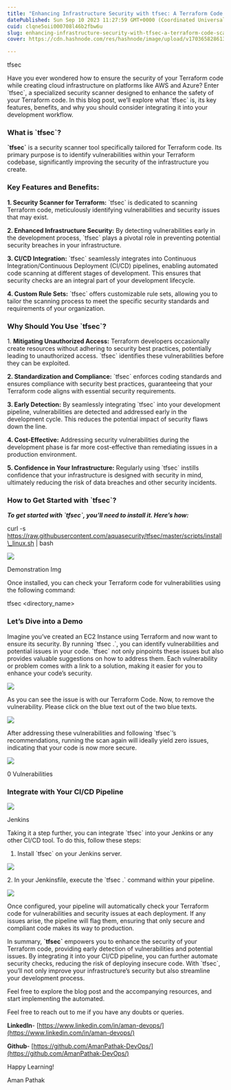 ```yaml
---
title: "Enhancing Infrastructure Security with tfsec: A Terraform Code Scanner"
datePublished: Sun Sep 10 2023 11:27:59 GMT+0000 (Coordinated Universal Time)
cuid: clqne5oii000708l46b2fbw6u
slug: enhancing-infrastructure-security-with-tfsec-a-terraform-code-scanner-7a37e26251d5
cover: https://cdn.hashnode.com/res/hashnode/image/upload/v1703658286139/19c61ab5-b9b5-45d8-9556-48d0cff19678.png

---
```


tfsec

Have you ever wondered how to ensure the security of your Terraform code while creating cloud infrastructure on platforms like AWS and Azure? Enter \`tfsec\`, a specialized security scanner designed to enhance the safety of your Terraform code. In this blog post, we’ll explore what \`tfsec\` is, its key features, benefits, and why you should consider integrating it into your development workflow.

### **What is \`tfsec\`?**

**\`tfsec\`** is a security scanner tool specifically tailored for Terraform code. Its primary purpose is to identify vulnerabilities within your Terraform codebase, significantly improving the security of the infrastructure you create.

### **Key Features and Benefits:**

**1\. Security Scanner for Terraform:** \`tfsec\` is dedicated to scanning Terraform code, meticulously identifying vulnerabilities and security issues that may exist.

**2\. Enhanced Infrastructure Security:** By detecting vulnerabilities early in the development process, \`tfsec\` plays a pivotal role in preventing potential security breaches in your infrastructure.

**3\. CI/CD Integration:** \`tfsec\` seamlessly integrates into Continuous Integration/Continuous Deployment (CI/CD) pipelines, enabling automated code scanning at different stages of development. This ensures that security checks are an integral part of your development lifecycle.

**4\. Custom Rule Sets:** \`tfsec\` offers customizable rule sets, allowing you to tailor the scanning process to meet the specific security standards and requirements of your organization.

### **Why Should You Use \`tfsec\`?**

1\. **Mitigating Unauthorized Access:** Terraform developers occasionally create resources without adhering to security best practices, potentially leading to unauthorized access. \`tfsec\` identifies these vulnerabilities before they can be exploited.

**2\. Standardization and Compliance:** \`tfsec\` enforces coding standards and ensures compliance with security best practices, guaranteeing that your Terraform code aligns with essential security requirements.

**3\. Early Detection:** By seamlessly integrating \`tfsec\` into your development pipeline, vulnerabilities are detected and addressed early in the development cycle. This reduces the potential impact of security flaws down the line.

**4\. Cost-Effective:** Addressing security vulnerabilities during the development phase is far more cost-effective than remediating issues in a production environment.

**5\. Confidence in Your Infrastructure:** Regularly using \`tfsec\` instills confidence that your infrastructure is designed with security in mind, ultimately reducing the risk of data breaches and other security incidents.

### **How to Get Started with \`tfsec\`?**

***To get started with \`tfsec\`, you’ll need to install it. Here’s how:***

curl -s https://raw.githubusercontent.com/aquasecurity/tfsec/master/scripts/install\_linux.sh | bash  
  

![](https://cdn.hashnode.com/res/hashnode/image/upload/v1703658275220/ee472257-64a8-448c-b616-05136476337f.png)

Demonstration Img

Once installed, you can check your Terraform code for vulnerabilities using the following command:

  
tfsec <directory\_name>

### **Let’s Dive into a Demo**

Imagine you’ve created an EC2 Instance using Terraform and now want to ensure its security. By running \`tfsec .\`, you can identify vulnerabilities and potential issues in your code. \`tfsec\` not only pinpoints these issues but also provides valuable suggestions on how to address them. Each vulnerability or problem comes with a link to a solution, making it easier for you to enhance your code’s security.

![](https://cdn.hashnode.com/res/hashnode/image/upload/v1703658277147/ecd4dc90-6396-4a8f-b5b4-faeaecbc1a95.png)

As you can see the issue is with our Terraform Code. Now, to remove the vulnerability. Please click on the blue text out of the two blue texts.

![](https://cdn.hashnode.com/res/hashnode/image/upload/v1703658278880/94ad36b1-b872-4b27-8f1f-8cfc11d31bd9.png)

After addressing these vulnerabilities and following \`tfsec\`’s recommendations, running the scan again will ideally yield zero issues, indicating that your code is now more secure.

![](https://cdn.hashnode.com/res/hashnode/image/upload/v1703658280596/b107b5bf-9907-4e60-9a10-16b0ed9f777e.png)

0 Vulnerabilities

### **Integrate with Your CI/CD Pipeline**

![](https://cdn.hashnode.com/res/hashnode/image/upload/v1703658282232/ca0e382b-6f1e-492f-8069-00516a6ead14.png)

Jenkins

Taking it a step further, you can integrate \`tfsec\` into your Jenkins or any other CI/CD tool. To do this, follow these steps:

1.  Install \`tfsec\` on your Jenkins server.

![](https://cdn.hashnode.com/res/hashnode/image/upload/v1703658283504/b1a9a836-d764-4652-be9f-36044aa0b84c.png)

2\. In your Jenkinsfile, execute the \`tfsec .\` command within your pipeline.

![](https://cdn.hashnode.com/res/hashnode/image/upload/v1703658284902/bbad67b8-f4a9-46e4-9fc2-7ef3301af5e1.png)

Once configured, your pipeline will automatically check your Terraform code for vulnerabilities and security issues at each deployment. If any issues arise, the pipeline will flag them, ensuring that only secure and compliant code makes its way to production.

In summary, **\`tfsec\`** empowers you to enhance the security of your Terraform code, providing early detection of vulnerabilities and potential issues. By integrating it into your CI/CD pipeline, you can further automate security checks, reducing the risk of deploying insecure code. With \`tfsec\`, you’ll not only improve your infrastructure’s security but also streamline your development process.

Feel free to explore the blog post and the accompanying resources, and start implementing the automated.

Feel free to reach out to me if you have any doubts or queries.

**LinkedIn**\- [https://www.linkedin.com/in/aman-devops/](https://www.linkedin.com/in/aman-devops/)

**Github**\- [https://github.com/AmanPathak-DevOps/](https://github.com/AmanPathak-DevOps/)

Happy Learning!

Aman Pathak